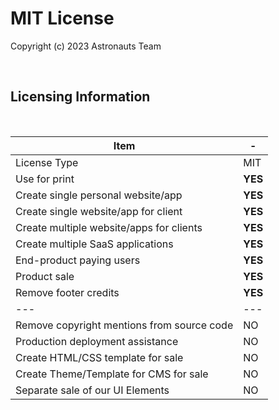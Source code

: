# MIT License

Copyright (c) 2023 Astronauts Team

<br />

## Licensing Information

<br />

| Item | - |
| ---------------------------------- | --- |
| License Type | MIT  |
| Use for print | **YES** |
| Create single personal website/app | **YES** |
| Create single website/app for client | **YES** |
| Create multiple website/apps for clients | **YES** |
| Create multiple SaaS applications | **YES** |
| End-product paying users | **YES** |
| Product sale | **YES** |
| Remove footer credits | **YES** |
| --- | --- |
| Remove copyright mentions from source code | NO |
| Production deployment assistance | NO |
| Create HTML/CSS template for sale | NO |
| Create Theme/Template for CMS for sale | NO |
| Separate sale of our UI Elements | NO |

<br />
